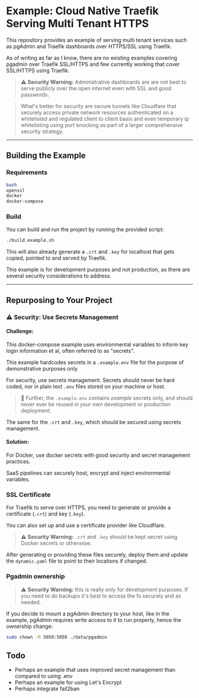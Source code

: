 # Example: Cloud Native Traefik Serving Multi Tenant HTTPS

This repository provides an example of serving multi tenant services such as pgAdmin and Traefik dashboards over HTTPS/SSL using Traefik. 

As of writing as far as I know, there are no existing examples covering pgadmin over Traefik SSL/HTTPS and few currently working that cover SSL/HTTPS using Traefik.

> :warning: **Security Warning:** Administrative dashboards are are not best to serve publicly over the open internet even with SSL and good passwords.

> What's better for security are secure tunnels like Cloudfare that securely access private network resources authenticated on a whitelisted and regulated client to client basis and even temporary ip whitelisting using port knocking as part of a larger comprehensive security strategy.

---

## Building the Example

### Requirements
```bash
bash
openssl
docker
docker-compose
```

### Build
You can build and run the project by running the provided script:

```bash
./build.example.sh
```

This will also already generate a `.crt` and `.key` for localhost that gets copied, pointed to and served by Traefik.

This example is for development purposes and not production, as there are several security considerations to address.

---

## Repurposing to Your Project

### :warning: Security: Use Secrets Management

<!-- TODO: Use Docker Swarm? -->

#### Challenge:

This docker-compose example uses environmental variables to inform key login information et al, often referred to as "secrets".

This example hardcodes secrets in a `.example.env` file for the purpose of demonstrative purposes only 

For security, use secrets management. Secrets should never be hard coded, nor in plain text `.env` files stored on your machine or host.

> :no_entry_sign: Further, the `.example.env` contains *example* secrets only, and should never ever be reused in your own development or production deployment.

The same for the `.crt` and `.key`, which should be secured using secrets management.


#### Solution:

For Docker, use docker secrets with good security and secret management practices.

SaaS pipelines can securely host, encrypt and inject environmental variables.


### SSL Certificate
For Traefik to serve over HTTPS, you need to generate or provide a certificate (`.crt`) and key (`.key`). 

You can also set up and use a certificate provider like Cloudflare.

<!-- TODO: This example does not use docker secrets to secure  -->

> :warning: **Security Warning:** `.crt` and `.key` should be kept secret using Docker secrets or otherwise.

After generating or providing these files securely, deploy them and update the `dynamic.yaml` file to point to their locations if changed.

<!-- TODO: This example does not yet contain automatic certification using Let's Encrypt -->


### Pgadmin ownership

> :warning: **Security Warning:** this is really only for development purposes. If you need to do backups it's best to access the fs securely and as needed.

If you decide to mount a pgAdmin directory to your host, like in the example, pgAdmin requires write access to it to run properly, hence the ownership change:

```bash
sudo chown -R 5050:5050 ./data/pgadmin
```

## Todo

- Perhaps an example that uses improved secret management than compared to using .env
- Perhaps an example for using Let's Encrypt
- Perhaps integrate fail2ban